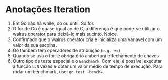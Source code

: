 # Anotações Iteration

1. Em Go não há while, do ou until. Só for.
2. O for de Go é quase igual ao de C, a diferença é que pode-se utilizar o
   walrus operator para deixá-lo mais sucinto. Noice.
3. Confirmado que o walrus operator cria e inicializa uma variável com um valor
   da sua escolha.
4. Go também tem operadores de atribuição (`e.g. +=`)
5. Quando se usa o for, é obrigatório a abertura e fechamento de chaves
6. Outro tipo de teste especial é o `Benchmark`. Com ele, é possível executar a
   função `b.N` vezes e obter um valor médio de tempo de execução. Para rodar
   um benchmark, use: `go test -bench=.`
